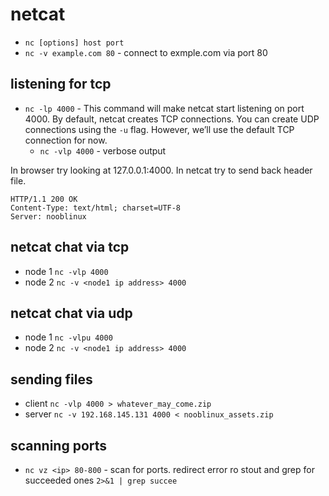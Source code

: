 # netcat

* `nc [options] host port`
* `nc -v example.com 80` - connect to exmple.com via port 80


## listening for tcp
* `nc -lp 4000` - This command will make netcat start listening on port 4000. By default, netcat creates TCP connections. You can create UDP connections using the `-u` flag. However, we’ll use the default TCP connection for now.
    * `nc -vlp 4000` - verbose output

In browser try looking at 127.0.0.1:4000.
In netcat try to send back header file.
```
HTTP/1.1 200 OK
Content-Type: text/html; charset=UTF-8
Server: nooblinux
```


## netcat chat via tcp

* node 1 `nc -vlp 4000`
* node 2 `nc -v <node1 ip address> 4000`

## netcat chat via udp

* node 1 `nc -vlpu 4000`
* node 2 `nc -v <node1 ip address> 4000`

## sending files 

* client `nc -vlp 4000 > whatever_may_come.zip`
* server `nc -v 192.168.145.131 4000 < nooblinux_assets.zip`

## scanning ports

* `nc vz <ip> 80-800` - scan for ports. redirect error ro stout and grep for succeeded ones `2>&1 | grep succee`
